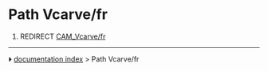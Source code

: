 # Path Vcarve/fr
1.  REDIRECT [CAM_Vcarve/fr](CAM_Vcarve/fr.md)



---
⏵ [documentation index](../README.md) > Path Vcarve/fr

